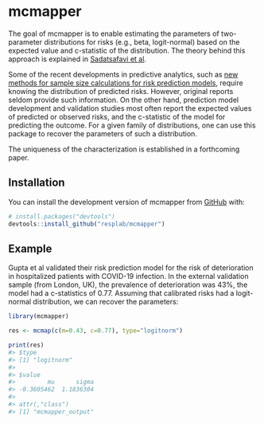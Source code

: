 
<!-- README.md is generated from README.Rmd. Please edit that file -->

# mcmapper

<!-- badges: start -->
<!-- badges: end -->

The goal of mcmapper is to enable estimating the parameters of
two-parameter distributions for risks (e.g., beta, logit-normal) based
on the expected value and c-statistic of the distribution. The theory
behind this approach is explained in [Sadatsafavi et
al](https://arxiv.org/abs/2409.09178).

Some of the recent developments in predictive analytics, such as [new
methods for sample size calculations for risk prediction
models](https://doi.org/10.1002/sim.9025), require knowing the
distribution of predicted risks. However, original reports seldom
provide such information. On the other hand, prediction model
development and validation studies most often report the expected values
of predicted or observed risks, and the c-statistic of the model for
predicting the outcome. For a given family of distributions, one can use
this package to recover the parameters of such a distribution.

The uniqueness of the characterization is established in a forthcoming
paper.

## Installation

You can install the development version of mcmapper from
[GitHub](https://github.com/) with:

``` r
# install.packages("devtools")
devtools::install_github("resplab/mcmapper")
```

## Example

Gupta et al validated their risk prediction model for the risk of
deterioration in hospitalized patients with COVID-19 infection. In the
external validation sample (from London, UK), the prevalence of
deterioration was 43%, the model had a c-statistics of 0.77. Assuming
that calibrated risks had a logit-normal distribution, we can recover
the parameters:

``` r
library(mcmapper)

res <- mcmap(c(m=0.43, c=0.77), type="logitnorm")

print(res)
#> $type
#> [1] "logitnorm"
#> 
#> $value
#>         mu      sigma 
#> -0.3605462  1.1836304 
#> 
#> attr(,"class")
#> [1] "mcmapper_output"
```
